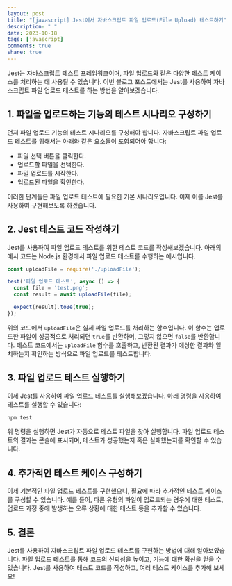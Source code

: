```yaml
---
layout: post
title: "[javascript] Jest에서 자바스크립트 파일 업로드(File Upload) 테스트하기"
description: " "
date: 2023-10-18
tags: [javascript]
comments: true
share: true
---
```


Jest는 자바스크립트 테스트 프레임워크이며, 파일 업로드와 같은 다양한 테스트 케이스를 처리하는 데 사용될 수 있습니다. 이번 블로그 포스트에서는 Jest를 사용하여 자바스크립트 파일 업로드 테스트를 하는 방법을 알아보겠습니다.

## 1. 파일을 업로드하는 기능의 테스트 시나리오 구성하기

먼저 파일 업로드 기능의 테스트 시나리오를 구성해야 합니다. 자바스크립트 파일 업로드 테스트를 위해서는 아래와 같은 요소들이 포함되어야 합니다:

- 파일 선택 버튼을 클릭한다.
- 업로드할 파일을 선택한다.
- 파일 업로드를 시작한다.
- 업로드된 파일을 확인한다.

이러한 단계들은 파일 업로드 테스트에 필요한 기본 시나리오입니다. 이제 이를 Jest를 사용하여 구현해보도록 하겠습니다.

## 2. Jest 테스트 코드 작성하기

Jest를 사용하여 파일 업로드 테스트를 위한 테스트 코드를 작성해보겠습니다. 아래의 예시 코드는 Node.js 환경에서 파일 업로드 테스트를 수행하는 예시입니다.

```javascript
const uploadFile = require('./uploadFile');

test('파일 업로드 테스트', async () => {
  const file = 'test.png';
  const result = await uploadFile(file);

  expect(result).toBe(true);
});
```

위의 코드에서 `uploadFile`은 실제 파일 업로드를 처리하는 함수입니다. 이 함수는 업로드한 파일이 성공적으로 처리되면 `true`를 반환하며, 그렇지 않으면 `false`를 반환합니다. 테스트 코드에서는 `uploadFile` 함수를 호출하고, 반환된 결과가 예상한 결과와 일치하는지 확인하는 방식으로 파일 업로드를 테스트합니다.

## 3. 파일 업로드 테스트 실행하기

이제 Jest를 사용하여 파일 업로드 테스트를 실행해보겠습니다. 아래 명령을 사용하여 테스트를 실행할 수 있습니다:

```bash
npm test
```

위 명령을 실행하면 Jest가 자동으로 테스트 파일을 찾아 실행합니다. 파일 업로드 테스트의 결과는 콘솔에 표시되며, 테스트가 성공했는지 혹은 실패했는지를 확인할 수 있습니다.

## 4. 추가적인 테스트 케이스 구성하기

이제 기본적인 파일 업로드 테스트를 구현했으니, 필요에 따라 추가적인 테스트 케이스를 구성할 수 있습니다. 예를 들어, 다른 유형의 파일이 업로드되는 경우에 대한 테스트, 업로드 과정 중에 발생하는 오류 상황에 대한 테스트 등을 추가할 수 있습니다.

## 5. 결론

Jest를 사용하여 자바스크립트 파일 업로드 테스트를 구현하는 방법에 대해 알아보았습니다. 파일 업로드 테스트를 통해 코드의 신뢰성을 높이고, 기능에 대한 확신을 얻을 수 있습니다. Jest를 사용하여 테스트 코드를 작성하고, 여러 테스트 케이스를 추가해 보세요!